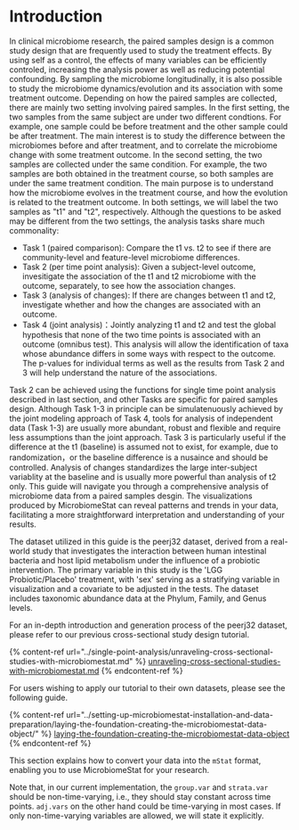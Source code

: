 # Introduction

In clinical microbiome research, the paired samples design is a common study design that are frequently used to study the treatment effects. By using self as a control, the effects of many variables can be efficiently controled, increasing the analysis power as well as reducing potential confounding. By sampling the microbiome longitudinally, it is also possible to study the microbiome dynamics/evolution and its association with some treatment outcome. Depending on how the paired samples are collected, there are mainly two setting involving paired samples. In the first setting, the two samples from the same subject are under two different condtions. For example, one sample could be before treatment and the other sample could be after treatment. The main interest is to study the difference between the microbiomes before and after treatment, and to correlate the microbiome change with some treatment outcome. In the second setting, the two samples are collected under the same condition. For example, the two samples are both obtained in the treatment course, so both samples are under the same treatment condition. The main purpose is to understand how the microbiome evolves in the treatment course, and how the evolution is related to the treatment outcome. In both settings, we will label the two samples as "t1" and "t2", respectively. Although the questions to be asked may be different from the two settings, the analysis tasks share much commonality:

* Task 1 (paired comparison): Compare the t1 vs. t2 to see if there are community-level and feature-level microbiome differences.
* Task 2 (per time point analysis): Given a subject-level outcome, invesitigate the association of the t1 and t2 microbiome with the outcome, separately, to see how the association changes.
* Task 3 (analysis of changes): If there are changes between t1 and t2, investigate whether and how the changes are associated with an outcome.
* Task 4 (joint analysis)：Jointly analyzing t1 and t2 and test the global hypothesis that none of the two time points is associated with an outcome (omnibus test). This analysis will allow the identification of taxa whose abundance differs in some ways with respect to the outcome. The p-values for individual terms as well as the results from Task 2 and 3 will help understand the nature of the associations.

Task 2 can be achieved using the functions for single time point analysis described in last section, and other Tasks are specific for paired samples design. Although Task 1-3 in principle can be simulatenuously achieved by the joint modeling approach of Task 4, tools for analysis of independent data (Task 1-3) are usually more abundant, robust and flexible and require less assumptions than the joint approach. Task 3 is particularly useful if the difference at the t1 (baseline) is assumed not to exist, for example, due to randomization，or the baseline difference is a nusaince and should be controlled. Analysis of changes standardizes the large inter-subject variablity at the baseline and is usually more powerful than analysis of t2 only. This guide will navigate you through a comprehensive analysis of microbiome data from a paired samples desgin. The visualizations produced by MicrobiomeStat can reveal patterns and trends in your data, facilitating a more straightforward interpretation and understanding of your results.

The dataset utilized in this guide is the peerj32 dataset, derived from a real-world study that investigates the interaction between human intestinal bacteria and host lipid metabolism under the influence of a probiotic intervention. The primary variable in this study is the 'LGG Probiotic/Placebo' treatment, with 'sex' serving as a stratifying variable in visualization and a covariate to be adjusted in the tests. The dataset includes taxonomic abundance data at the Phylum, Family, and Genus levels.

For an in-depth introduction and generation process of the peerj32 dataset, please refer to our previous cross-sectional study design tutorial.

{% content-ref url="../single-point-analysis/unraveling-cross-sectional-studies-with-microbiomestat.md" %}
[unraveling-cross-sectional-studies-with-microbiomestat.md](../single-point-analysis/unraveling-cross-sectional-studies-with-microbiomestat.md)
{% endcontent-ref %}

For users wishing to apply our tutorial to their own datasets, please see the following guide.

{% content-ref url="../setting-up-microbiomestat-installation-and-data-preparation/laying-the-foundation-creating-the-microbiomestat-data-object/" %}
[laying-the-foundation-creating-the-microbiomestat-data-object](../setting-up-microbiomestat-installation-and-data-preparation/laying-the-foundation-creating-the-microbiomestat-data-object/)
{% endcontent-ref %}

This section explains how to convert your data into the `mStat` format, enabling you to use MicrobiomeStat for your research.

Note that, in our current implementation, the `group.var` and `strata.var` should be non-time-varying, i.e., they should stay constant across time points. `adj.vars` on the other hand could be time-varying in most cases. If only non-time-varying variables are allowed, we will state it explicitly.
